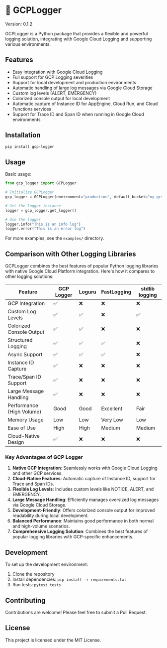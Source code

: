 # 💾 GCPLogger

Version: 0.1.2

GCPLogger is a Python package that provides a flexible and powerful logging solution, integrating with Google Cloud Logging and supporting various environments.

## Features

- Easy integration with Google Cloud Logging
- Full support for GCP Logging severities
- Support for local development and production environments
- Automatic handling of large log messages via Google Cloud Storage
- Custom log levels (ALERT, EMERGENCY)
- Colorized console output for local development
- Automatic capture of Instance ID for AppEngine, Cloud Run, and Cloud Functions services
- Support for Trace ID and Span ID when running in Google Cloud environments

## Installation

```bash
pip install gcp-logger
```

## Usage

Basic usage:

```python
from gcp_logger import GCPLogger

# Initialize GCPLogger
gcp_logger = GCPLogger(environment="production", default_bucket="my-gcs-bucket")

# Get the logger instance
logger = gcp_logger.get_logger()

# Use the logger
logger.info("This is an info log")
logger.error("This is an error log")
```

For more examples, see the `examples/` directory.

## Comparison with Other Logging Libraries

GCPLogger combines the best features of popular Python logging libraries with native Google Cloud Platform integration. Here's how it compares to other logging solutions:

| Feature                   | GCP Logger | Loguru | FastLogging | stdlib logging |
|---------------------------|------------|--------|-------------|----------------|
| GCP Integration           | ✅         | ❌     | ❌          | ❌             |
| Custom Log Levels         | ✅         | ✅     | ❌          | ✅             |
| Colorized Console Output  | ✅         | ✅     | ❌          | ❌             |
| Structured Logging        | ✅         | ✅     | ✅          | ❌             |
| Async Support             | ✅         | ✅     | ✅          | ❌             |
| Instance ID Capture       | ✅         | ❌     | ❌          | ❌             |
| Trace/Span ID Support     | ✅         | ❌     | ❌          | ❌             |
| Large Message Handling    | ✅         | ❌     | ❌          | ❌             |
| Performance (High Volume) | Good       | Good   | Excellent   | Fair           |
| Memory Usage              | Low        | Low    | Very Low    | Low            |
| Ease of Use               | High       | High   | Medium      | Medium         |
| Cloud-Native Design       | ✅         | ❌     | ❌          | ❌             |

### Key Advantages of GCP Logger

1. **Native GCP Integration**: Seamlessly works with Google Cloud Logging and other GCP services.
2. **Cloud-Native Features**: Automatic capture of Instance ID, support for Trace and Span IDs.
3. **Flexible Log Levels**: Includes custom levels like NOTICE, ALERT, and EMERGENCY.
4. **Large Message Handling**: Efficiently manages oversized log messages via Google Cloud Storage.
5. **Development-Friendly**: Offers colorized console output for improved readability during local development.
6. **Balanced Performance**: Maintains good performance in both normal and high-volume scenarios.
7. **Comprehensive Logging Solution**: Combines the best features of popular logging libraries with GCP-specific enhancements.

## Development

To set up the development environment:

1. Clone the repository
2. Install dependencies: `pip install -r requirements.txt`
3. Run tests: `pytest tests`

## Contributing

Contributions are welcome! Please feel free to submit a Pull Request.

## License

This project is licensed under the MIT License.
